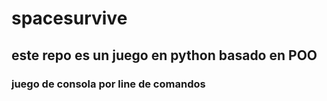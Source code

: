 # spacesurvive
## este repo es un juego en python basado en POO 
### juego de consola por line de comandos